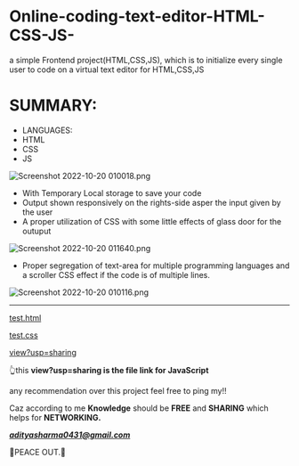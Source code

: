 # Online-coding-text-editor-HTML-CSS-JS-
a simple Frontend project(HTML,CSS,JS), which is to initialize every single user to code on a virtual text editor for HTML,CSS,JS

# SUMMARY:

- LANGUAGES:
- HTML
- CSS
- JS

![Screenshot 2022-10-20 010018.png](https://s3-us-west-2.amazonaws.com/secure.notion-static.com/d9f727e4-7aa4-4d1c-9e9c-36d6c7feadcf/Screenshot_2022-10-20_010018.png)

- With Temporary Local storage to save your code
- Output shown responsively on the rights-side asper the input given by the user
- A proper utilization of CSS with some little effects of glass door for the outuput

![Screenshot 2022-10-20 011640.png](https://s3-us-west-2.amazonaws.com/secure.notion-static.com/929dc1bd-fa17-4e48-9e46-3ae5d22dd414/Screenshot_2022-10-20_011640.png)

- Proper segregation of text-area for multiple programming languages and a scroller CSS effect if the code is of multiple lines.

![Screenshot 2022-10-20 010116.png](https://s3-us-west-2.amazonaws.com/secure.notion-static.com/d95bb344-294d-4f23-965f-77baff487e6b/Screenshot_2022-10-20_010116.png)

---

[test.html](https://s3-us-west-2.amazonaws.com/secure.notion-static.com/901533c5-13a3-46e7-a353-fb31c7125a09/test.html)

[test.css](https://s3-us-west-2.amazonaws.com/secure.notion-static.com/41a3e6dd-398c-4ef2-aed4-b0b331efcc72/test.css)

[view?usp=sharing](https://drive.google.com/file/d/1QArgLhMpZrHc8NBUX4G_EizP2wWNhRTW/view?usp=sharing)

👆this  **view?usp=sharing is the file link for JavaScript**

any recommendation over this project feel free to ping my!!

Caz according to me **Knowledge** should be **FREE** and **SHARING** which helps for **NETWORKING.**

***adityasharma0431@gmail.com***

🖖PEACE OUT.🖖
